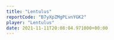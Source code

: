 ```yaml
---
title: "Lentulus"
reportCode: "B7yXpZMgPLvnYGK2"
player: "Lentulus"
date: 2021-11-11T20:08:04.971000+00:00
---
```

